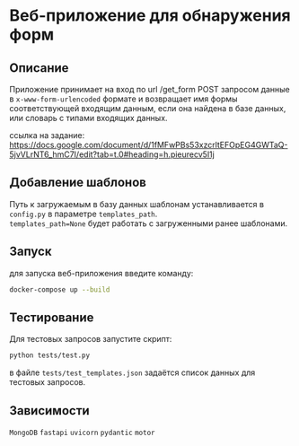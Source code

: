 # Веб-приложение для обнаружения форм  

## Описание
Приложение принимает на вход по url /get_form POST запросом данные в `x-www-form-urlencoded` формате и возвращает имя 
формы соответствующей входящим данным, если она найдена в базе данных, или словарь с типами входящих данных.  

ссылка на задание:  
https://docs.google.com/document/d/1fMFwPBs53xzcrltEFOpEG4GWTaQ-5jvVLrNT6_hmC7I/edit?tab=t.0#heading=h.pieurecv5l1j

## Добавление шаблонов
Путь к загружаемым в базу данных шаблонам устанавливается в `config.py` в параметре `templates_path`.  
`templates_path=None` будет работать с загруженными ранее шаблонами.

## Запуск
для запуска веб-приложения введите команду:
```sh
docker-compose up --build
```

## Тестирование

Для тестовых запросов запустите скрипт:  
```sh
python tests/test.py
```  

в файле `tests/test_templates.json` задаётся список данных для тестовых запросов.

## Зависимости
`MongoDB`
`fastapi`
`uvicorn`
`pydantic`
`motor`